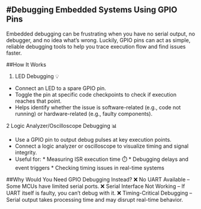 ## #Debugging Embedded Systems Using GPIO Pins
Embedded debugging can be frustrating when you have no serial output, no debugger, and no idea what’s wrong. Luckily, GPIO pins can act as simple, reliable debugging tools to help you trace execution flow and find issues faster.

##How It Works
1. LED Debugging 💡
- Connect an LED to a spare GPIO pin.
- Toggle the pin at specific code checkpoints to check if execution reaches that point.
- Helps identify whether the issue is software-related (e.g., code not running) or hardware-related (e.g., faulty components).
  
2 Logic Analyzer/Oscilloscope Debugging 📊
- Use a GPIO pin to output debug pulses at key execution points.
- Connect a logic analyzer or oscilloscope to visualize timing and signal integrity.
- Useful for:
          *  Measuring ISR execution time ⏱️
          *  Debugging delays and event triggers
          *  Checking timing issues in real-time systems

##Why Would You Need GPIO Debugging Instead?
❌ No UART Available – Some MCUs have limited serial ports.
❌ Serial Interface Not Working – If UART itself is faulty, you can’t debug with it.
❌ Timing-Critical Debugging – Serial output takes processing time and may disrupt real-time behavior.

